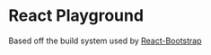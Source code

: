 # React Playground

Based off the build system used by [React-Bootstrap][react-bootstrap]

[react-bootstrap]: https://github.com/react-bootstrap/react-bootstrap
